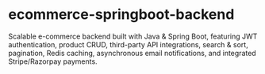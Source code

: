 # ecommerce-springboot-backend
Scalable e-commerce backend built with Java & Spring Boot, featuring JWT authentication, product CRUD, third-party API integrations, search & sort, pagination, Redis caching, asynchronous email notifications, and integrated Stripe/Razorpay payments. 
